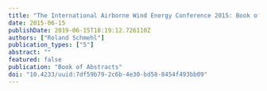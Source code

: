 ```yaml
---
title: "The International Airborne Wind Energy Conference 2015: Book of Abstracts"
date: 2015-06-15
publishDate: 2019-06-15T18:19:12.726110Z
authors: ["Roland Schmehl"]
publication_types: ["5"]
abstract: ""
featured: false
publication: "Book of Abstracts"
doi: "10.4233/uuid:7df59b79-2c6b-4e30-bd58-8454f493bb09"
---
```

